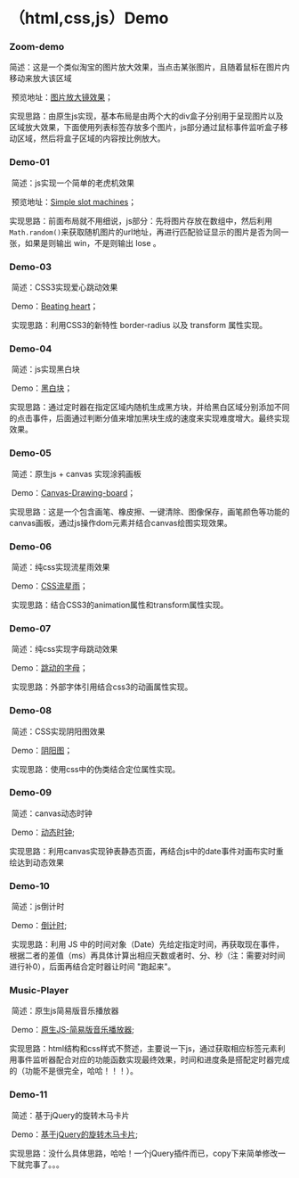 # （html,css,js）Demo



### Zoom-demo

​	简述：这是一个类似淘宝的图片放大效果，当点击某张图片，且随着鼠标在图片内移动来放大该区域

​	预览地址：[图片放大镜效果](https://heiye-vn.github.io/html-css-javascript-Demo/Zoom-demo/index.html)；

​	实现思路：由原生js实现，基本布局是由两个大的div盒子分别用于呈现图片以及区域放大效果，下面使用列表标签存放多个图片，js部分通过鼠标事件监听盒子移动区域，然后将盒子区域的内容按比例放大。	



### Demo-01

​	简述：js实现一个简单的老虎机效果

​	预览地址：[Simple slot machines](https://heiye-vn.github.io/html-css-javascript-Demo/Demo-01/Simple%20slot%20machines.html)；

​	实现思路：前面布局就不用细说，js部分：先将图片存放在数组中，然后利用`Math.random()`来获取随机图片的url地址，再进行匹配验证显示的图片是否为同一张，如果是则输出 win，不是则输出 lose 。



### Demo-03

​	简述：CSS3实现爱心跳动效果

​	Demo：[Beating heart](https://heiye-vn.github.io/html-css-javascript-Demo/Demo-03/love.html)；

​	实现思路：利用CSS3的新特性 border-radius 以及 transform 属性实现。



### Demo-04

​	简述：js实现黑白块

​	Demo：[黑白块](https://heiye-vn.github.io/html-css-javascript-Demo/Demo-04/js实现别踩白块.html)；

​	实现思路：通过定时器在指定区域内随机生成黑方块，并给黑白区域分别添加不同的点击事件，后面通过判断分值来增加黑块生成的速度来实现难度增大。最终实现效果。



### Demo-05

​	简述：原生js + canvas 实现涂鸦画板

​	Demo：[Canvas-Drawing-board](http://www.zsp.gold/canvasDrawing)；

​	实现思路：这是一个包含画笔、橡皮擦、一键清除、图像保存，画笔颜色等功能的canvas画板，通过js操作dom元素并结合canvas绘图实现效果。



### Demo-06

​	简述：纯css实现流星雨效果

​	Demo：[CSS流星雨](https://heiye-vn.github.io/html-css-javascript-Demo/Demo-05/meteor-shower.html)；

​	实现思路：结合CSS3的animation属性和transform属性实现。



### Demo-07

​	简述：纯css实现字母跳动效果

​	Demo：[跳动的字母](https://heiye-vn.github.io/html-css-javascript-Demo/Demo-06/index.html)；

​	实现思路：外部字体引用结合css3的动画属性实现。



### Demo-08

​	简述：CSS实现阴阳图效果

​	Demo：[阴阳图](https://heiye-vn.github.io/html-css-javascript-Demo/Demo-08/before&after.html)；

​	实现思路：使用css中的伪类结合定位属性实现。



### Demo-09

​	简述：canvas动态时钟

​	Demo：[动态时钟](https://heiye-vn.github.io/html-css-javascript-Demo/Demo-09/动态时钟.html);

​	实现思路：利用canvas实现钟表静态页面，再结合js中的date事件对画布实时重绘达到动态效果



### Demo-10

​	简述：js倒计时

​	Demo：[倒计时](https://heiye-vn.github.io/html-css-javascript-Demo/Demo-10/倒计时.html);

​	实现思路：利用 JS 中的时间对象（Date）先给定指定时间，再获取现在事件，根据二者的差值（ms）再具体计算出相应天数或者时、分、秒（注：需要对时间进行补0），后面再结合定时器让时间 "跑起来"。



### Music-Player

​	简述：原生js简易版音乐播放器

​	Demo：[原生JS-简易版音乐播放器](https://heiye-vn.github.io/html-css-javascript-Demo/Music-Player/play.html);

​	实现思路：html结构和css样式不赘述，主要说一下js，通过获取相应标签元素利用事件监听器配合对应的功能函数实现最终效果，时间和进度条是搭配定时器完成的（功能不是很完全，哈哈！！！）。



### Demo-11

​	简述：基于jQuery的旋转木马卡片

​	Demo：[基于jQuery的旋转木马卡片](https://heiye-vn.github.io/html-css-javascript-Demo/Demo-11/index.html);

​	实现思路：没什么具体思路，哈哈！一个jQuery插件而已，copy下来简单修改一下就完事了。。。
